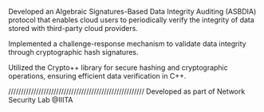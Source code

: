 Developed an Algebraic Signatures-Based Data Integrity Auditing (ASBDIA) protocol that enables cloud users to periodically verify the integrity of data stored with third-party cloud providers.

Implemented a challenge-response mechanism to validate data integrity through cryptographic hash signatures.

Utilized the Crypto++ library for secure hashing and cryptographic operations, ensuring efficient data verification in C++.

//////////////////////////////////////////////////////
Developed as part of Network Security Lab @IIITA
